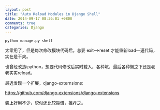 ```yaml
---
layout: post
title: "Auto Reload Modules in Django Shell"
date: 2014-09-17 08:36:01 +0800
comments: true
categories: Django
---
```

`python manage.py shell`

太常用了，但是每次修改模块代码后，总要 exit—>reset 才能重新load一遍代码，实在是不爽。

也曾经改造ipython，想要代码修改后实时载入，各种坑，最后各种懒之下还是老老实实reload。

最近发现一个扩展，django-externsions:

https://github.com/django-extensions/django-extensions

装上好用不少，貌似还比较靠谱，推荐之。
